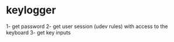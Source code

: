 # keylogger

1- get password
2- get user session (udev rules) with access to the keyboard
3- get key inputs